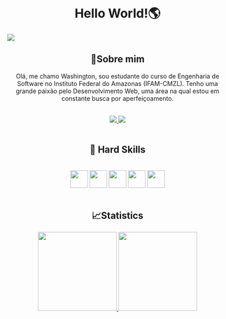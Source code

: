 <!--Head-->
<h1 align="center"> <b>Hello World!🌎</b> </h1>

<!--imagem-->
<img src="https://camo.githubusercontent.com/9e5e7795957f65ab8a2f305aaaffc4ccbbdbae2e78c66d0fe37b51c8fa6ce774/68747470733a2f2f692e696d6775722e636f6d2f34585444584f352e676966">

<!--About me-->

<h2 align="center"> 🌟Sobre mim </h2>

<p align="center"> Olá, me chamo Washington, sou estudante do curso de Engenharia de Software no Instituto Federal do Amazonas (IFAM-CMZL). Tenho uma grande paixão pelo Desenvolvimento Web, uma área na qual estou em constante busca por aperfeiçoamento. </p>

<br>

<!--Redes Sociais-->
<div align="center">
          <a href="https://www.linkedin.com/in/ferreiraashi">
          <img src="https://img.shields.io/badge/-LinkedIn-6633cc?style=flat-square&logo=Linkedin&logoColor=white"/>
          </a>
          <a href="https://criarmeulink.com.br/u/1700318597"> 
          <img src="https://img.shields.io/badge/-ferreiraashi@gmail.com-6633cc?style=flat-square&logo=Gmail&logoColor=white"/>
          </a>
</div>

<br>

<h2 align="center"> 🦾 Hard Skills </h2>
<br>

<div align="center">
<img src="https://cdn.jsdelivr.net/gh/devicons/devicon/icons/html5/html5-original.svg" width="40" height="40"/> <img src="https://cdn.jsdelivr.net/gh/devicons/devicon/icons/css3/css3-original.svg" width="40" heigth="40"/>
<img src="https://cdn.jsdelivr.net/gh/devicons/devicon/icons/javascript/javascript-original.svg" width="40" heigth="40"/> <img src="https://cdn.jsdelivr.net/gh/devicons/devicon/icons/react/react-original.svg" width="40" heigth="40"/> <img src="https://cdn.jsdelivr.net/gh/devicons/devicon/icons/git/git-original.svg" width="40" heigth="40"/>
</div>

<br>

<h2 align="center"> 📈Statistics </h2>
<div align="center">
<a href="https://github.com/ferreiraashi">
<img loading="lazy" height="180em" src="https://github-readme-stats.vercel.app/api?username=ferreiraashi&show_icons=true&theme=radical"/>
<img loading="lazy" height="180em" src="https://github-readme-stats.vercel.app/api/top-langs/?username=ferreiraashi&layout=compact&langs_count=7&theme=radical"/>
</div>
